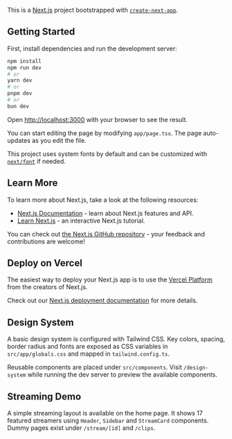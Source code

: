 This is a [Next.js](https://nextjs.org) project bootstrapped with [`create-next-app`](https://nextjs.org/docs/app/api-reference/cli/create-next-app).

## Getting Started

First, install dependencies and run the development server:

```bash
npm install
npm run dev
# or
yarn dev
# or
pnpm dev
# or
bun dev
```

Open [http://localhost:3000](http://localhost:3000) with your browser to see the result.

You can start editing the page by modifying `app/page.tsx`. The page auto-updates as you edit the file.

This project uses system fonts by default and can be customized with [`next/font`](https://nextjs.org/docs/app/building-your-application/optimizing/fonts) if needed.

## Learn More

To learn more about Next.js, take a look at the following resources:

- [Next.js Documentation](https://nextjs.org/docs) - learn about Next.js features and API.
- [Learn Next.js](https://nextjs.org/learn) - an interactive Next.js tutorial.

You can check out [the Next.js GitHub repository](https://github.com/vercel/next.js) - your feedback and contributions are welcome!

## Deploy on Vercel

The easiest way to deploy your Next.js app is to use the [Vercel Platform](https://vercel.com/new?utm_medium=default-template&filter=next.js&utm_source=create-next-app&utm_campaign=create-next-app-readme) from the creators of Next.js.

Check out our [Next.js deployment documentation](https://nextjs.org/docs/app/building-your-application/deploying) for more details.

## Design System

A basic design system is configured with Tailwind CSS. Key colors, spacing, border radius and fonts are exposed as CSS variables in `src/app/globals.css` and mapped in `tailwind.config.ts`.

Reusable components are placed under `src/components`. Visit `/design-system` while running the dev server to preview the available components.

## Streaming Demo

A simple streaming layout is available on the home page. It shows 17 featured streamers using `Header`, `Sidebar` and `StreamCard` components. Dummy pages exist under `/stream/[id]` and `/clips`.